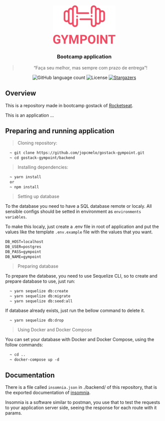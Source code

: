 <h1 align="center">
  <img alt="Gympoint" title="Gympoint" src=".github/gympoint-logo.png" width="200px" />
</h1>

<h3 align="center">
  Bootcamp application
</h3>

<blockquote align="center">“Faça seu melhor, mas sempre com prazo de entrega”!</blockquote>

<p align="center">
  <img alt="GitHub language count" src="https://img.shields.io/github/languages/count/jopcmelo/gostack-gympoint?color=%2304D361">

  <img alt="License" src="https://img.shields.io/badge/license-MIT-%2304D361">

  <a href="https://github.com/jopcmelo/gostack-gympoint/stargazers">
    <img alt="Stargazers" src="https://img.shields.io/github/stars/jopcmelo/gostack-gympoint?style=social">
  </a>
</p>

## Overview

This is a repository made in bootcamp gostack of [Rocketseat](http://rocketseat.com.br).

This is an application ...

## Preparing and running application

> Cloning repository:

```shell
  ~ git clone https://github.com/jopcmelo/gostack-gympoint.git
  ~ cd gostack-gympoint/backend
```

> Installing dependencies:

```shell
  ~ yarn install
  or
  ~ npm install
```

> Setting up database

To the database you need to have a SQL database remote or localy. All sensible configs should be setted in environment as `environments variables`.

To make this localy, just create a .env file in root of application and put the values like the template `.env.example` file with the values that you want.

```shell
DB_HOST=localhost
DB_USER=postgres
DB_PASS=gympoint
DB_NAME=gympoint
```

> Preparing database

To prepare the database, you need to use Sequelize CLI, so to create and prepare database to use, just run:

```shell
  ~ yarn sequelize db:create
  ~ yarn sequelize db:migrate
  ~ yarn sequelize db:seed:all
```

If database already exists, just run the bellow command to delete it.

```shell
  ~ yarn sequelize db:drop
```

> Using Docker and Docker Compose

You can set your database with Docker and Docker Compose, using the follow commands:

```shell
  ~ cd ..
  ~ docker-compose up -d
```

## Documentation

There is a file called `insomnia.json` in ./backend/ of this repository, that is the exported documentation of [insomnia](https://insomnia.rest/).

Insomnia is a software similar to postman, you use that to test the requests to your application server side, seeing the response for each route with it params.